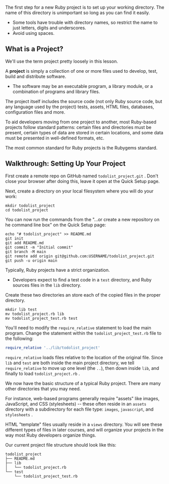 
The first step for a new Ruby project is to set up your working directory. The name of this directory is unimportant so long as you can find it easily.
- Some tools have trouble with directory names, so restrict the name to just letters, digits and underscores.
- Avoid using spaces.

## What is a Project?

We'll use the term project pretty loosely in this lesson.

A **project** is simply a collection of one or more files used to develop, test, build and distribute software.
- The software may be an executable program, a library module, or a combination of programs and library files.

The project itself includes the source code (not only Ruby source code, but any language used by the project) tests, assets, HTML files, databases, configuration files and more.

To aid developers moving from one project to another, most Ruby-based projects follow standard patterns: certain files and directories must be present, certain types of data are stored in certain locations, and some data must be presented in well-defined formats, etc.

The most common standard for Ruby projects is the Rubygems standard.

## Walkthrough: Setting Up Your Project

First create a remote repo on GitHub named `todolist_project.git` . Don't close your browser after doing this, leave it open at the Quick Setup page.

Next, create a directory on your local filesystem where you will do your work:

```
mkdir todolist_project
cd todolist_project
```

You can now run the commands from the "...or create a new repository on he command line box" on the Quick Setup page:

```
echo "# todolist_project" >> README.md
git init
git add README.md
git commit -m "Initial commit"
git branch -M main
git remote add origin git@github.com:USERNAME/todolist_project.git
git push -u origin main
```

Typically, Ruby projects have a strict organization.
- Developers expect to find a test code in a `test` directory, and Ruby sources files in the `lib` directory.

Create these two directories an store each of the copied files in the proper directory.

```
mkdir lib test
mv todolist_project.rb lib
mv todolist_project_test.rb test
```

You'll need to modify the `require_relative` statement to load the main program. Change the statement within the `todolist_project_test.rb` file to the following:

```ruby
require_relative '../lib/todolist_project'
```

`require_relative` loads files relative to the location of the original file. Since `lib` and `test` are both inside the main project directory, we tell `require_relative` to move up one level (the `..`), then down inside `lib`, and finally to load `todolist_project.rb` .

We now have the basic structure of a typical Ruby project. There are many other directories that you may need.

For instance, web-based programs generally require "assets" like images, JavaScript, and CSS (stylesheets) -- these often reside in an `assets` directory with a subdirectory for each file type: `images`, `javascript`, and `stylesheets` .

HTML "template" files usually reside in a `views` directory. You will see these different types of files in later courses, and will organize your projects in the way most Ruby developers organize things.

Our current project file structure should look like this:

```
todolist_project
├── README.md
├── lib
│   └── todolist_project.rb
└── test
    └── todolist_project_test.rb
```

